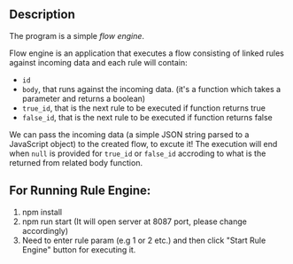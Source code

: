 Description
-----------
The program is a simple *flow engine*.

Flow engine is an application that executes a flow consisting of linked rules against incoming data and each rule will contain:
- `id`
- `body`, that runs against the incoming data. (it's a function which takes a parameter and returns a boolean)
- `true_id`, that is the next rule to be executed if function returns true
- `false_id`, that is the next rule to be executed if function returns false

We can pass the incoming data (a simple JSON string parsed to a JavaScript object) to the created flow, to excute it!
The execution will end when `null` is provided for `true_id` or `false_id` accroding to what is the returned from related body function.

For Running Rule Engine:
------------------------
1. npm install
2. npm run start (It will open server at 8087 port, please change accordingly)
3. Need to enter rule param (e.g 1 or 2 etc.) and then click "Start Rule Engine" button for executing it.

